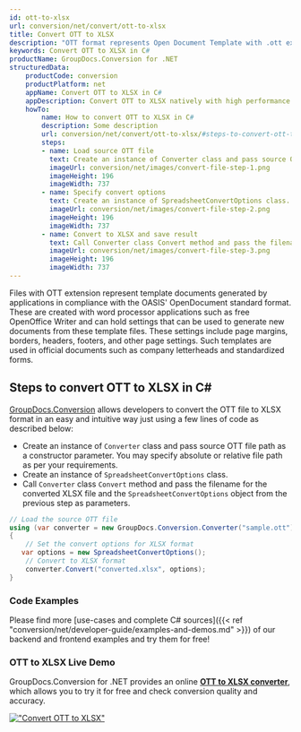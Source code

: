 ```yaml
---
id: ott-to-xlsx
url: conversion/net/convert/ott-to-xlsx
title: Convert OTT to XLSX
description: "OTT format represents Open Document Template with .ott extension. Learn how to convert OTT to XLSX file programmatically in C# language using GroupDocs.Conversion for .NET library."
keywords: Convert OTT to XLSX in C#
productName: GroupDocs.Conversion for .NET
structuredData:
    productCode: conversion
    productPlatform: net
    appName: Convert OTT to XLSX in C#
    appDescription: Convert OTT to XLSX natively with high performance using C# language and server side GroupDocs.Conversion for .NET APIs, without the use of any software like Microsoft or Open Office.
    howTo:
        name: How to convert OTT to XLSX in C# 
        description: Some description
        url: conversion/net/convert/ott-to-xlsx/#steps-to-convert-ott-to-xlsx-in-c
        steps:
        - name: Load source OTT file 
          text: Create an instance of Converter class and pass source OTT file path as a constructor parameter. You may specify absolute or relative file path as per your requirements. 
          imageUrl: conversion/net/images/convert-file-step-1.png
          imageHeight: 196
          imageWidth: 737
        - name: Specify convert options 
          text: Create an instance of SpreadsheetConvertOptions class.
          imageUrl: conversion/net/images/convert-file-step-2.png
          imageHeight: 196
          imageWidth: 737
        - name: Convert to XLSX and save result 
          text: Call Converter class Convert method and pass the filename for the converted HTML file and the SpreadsheetConvertOptions object from the previous step as parameters.
          imageUrl: conversion/net/images/convert-file-step-3.png
          imageHeight: 196
          imageWidth: 737
---
```


Files with OTT extension represent template documents generated by applications in compliance with the OASIS' OpenDocument standard format. These are created with word processor applications such as free OpenOffice Writer and can hold settings that can be used to generate new documents from these template files. These settings include page margins, borders, headers, footers, and other page settings. Such templates are used in official documents such as company letterheads and standardized forms.

## Steps to convert OTT to XLSX in C#

[GroupDocs.Conversion](https://products.groupdocs.com/conversion/net) allows developers to convert the OTT file to XLSX format in an easy and intuitive way just using a few lines of code as described below:

* Create an instance of `Converter` class and pass source OTT file path as a constructor parameter. You may specify absolute or relative file path as per your requirements. 
* Create an instance of `SpreadsheetConvertOptions` class.
* Call `Converter` class `Convert` method and pass the filename for the converted XLSX file and the `SpreadsheetConvertOptions` object from the previous step as parameters.

```csharp
// Load the source OTT file
using (var converter = new GroupDocs.Conversion.Converter("sample.ott"))
{
    // Set the convert options for XLSX format
   var options = new SpreadsheetConvertOptions();
    // Convert to XLSX format
    converter.Convert("converted.xlsx", options);
}
```

### Code Examples

Please find more [use-cases and complete C# sources]({{< ref "conversion/net/developer-guide/examples-and-demos.md" >}}) of our backend and frontend examples and try them for free!

### OTT to XLSX Live Demo

GroupDocs.Conversion for .NET provides an online [**OTT to XLSX converter**](https://products.groupdocs.app/conversion/ott-to-xlsx), which allows you to try it for free and check conversion quality and accuracy.

[!["Convert OTT to XLSX"](conversion/net/images/convert-to-xlsx/convert-ott-to-xlsx.png)](https://products.groupdocs.app/conversion/ott-to-xlsx)